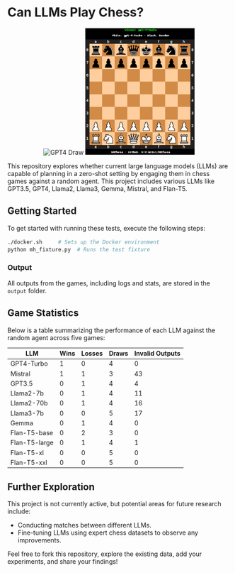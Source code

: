 
# Can LLMs Play Chess? 

<p align="center">
  <img src="output/gpt-4-turbo_vs_Random_00.gif" alt="GPT4 Draw" width="49%">
  <img src="output/gpt-4-turbo_vs_Random_03.gif" alt="GPT4 Win" width="49%">
</p>

This repository explores whether current large language models (LLMs) are capable of planning in a zero-shot setting by engaging them in chess games against a random agent. This project includes various LLMs like GPT3.5, GPT4, Llama2, Llama3, Gemma, Mistral, and Flan-T5.

## Getting Started

To get started with running these tests, execute the following steps:

```bash
./docker.sh     # Sets up the Docker environment
python mh_fixture.py  # Runs the test fixture
```

### Output

All outputs from the games, including logs and stats, are stored in the `output` folder.

## Game Statistics

Below is a table summarizing the performance of each LLM against the random agent across five games:

| LLM          | Wins  | Losses | Draws | Invalid Outputs |
|--------------|-------|--------|-------|-----------------|
| GPT4-Turbo   | 1     | 0      | 4     | 0               |
| Mistral      | 1     | 1      | 3     | 43              |
| GPT3.5       | 0     | 1      | 4     | 4               |
| Llama2-7b    | 0     | 1      | 4     | 11              |
| Llama2-70b   | 0     | 1      | 4     | 16              |
| Llama3-7b    | 0     | 0      | 5     | 17              |
| Gemma        | 0     | 1      | 4     | 0               |
| Flan-T5-base | 0     | 2      | 3     | 0               |
| Flan-T5-large| 0     | 1      | 4     | 1               |
| Flan-T5-xl   | 0     | 0      | 5     | 0               |
| Flan-T5-xxl  | 0     | 0      | 5     | 0               |

## Further Exploration

This project is not currently active, but potential areas for future research include:
- Conducting matches between different LLMs.
- Fine-tuning LLMs using expert chess datasets to observe any improvements.

Feel free to fork this repository, explore the existing data, add your experiments, and share your findings!

